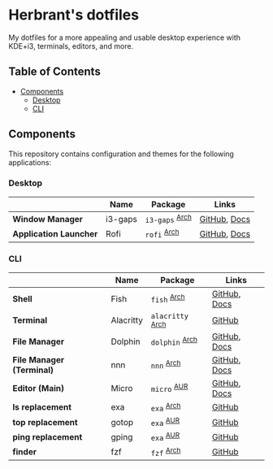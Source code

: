 # Herbrant's dotfiles

My dotfiles for a more appealing and usable desktop experience with
KDE+i3, terminals, editors, and more.

## Table of Contents

* [Components](#components)
  + [Desktop](#desktop)
  + [CLI](#cli)
  

## Components

This repository contains configuration and themes for the following
applications:

### Desktop

| | Name | Package | Links |
|-| ---- | ------- | ----- |
| **Window Manager** | i3-gaps | `i3-gaps` <sup>[Arch](https://www.archlinux.org/packages/community/x86_64/i3-gaps/)</sup> | [GitHub](https://github.com/Airblader/i3), [Docs](https://i3wm.org/docs/userguide.html)
| **Application Launcher** | Rofi | `rofi` <sup>[Arch](https://www.archlinux.org/packages/community/x86_64/rofi/)</sup> | [GitHub](https://github.com/davatorium/rofi), [Docs](https://github.com/davatorium/rofi/wiki)

### CLI

| | Name | Package | Links |
|-| ---- | ------- | ----- |
| **Shell** | Fish | `fish` <sup>[Arch](https://www.archlinux.org/packages/community/x86_64/fish/)</sup> | [GitHub](https://github.com/fish-shell/fish-shell), [Docs](https://fishshell.com/docs/current/index.html)
| **Terminal** | Alacritty | `alacritty` <sup>[Arch](https://archlinux.org/packages/community/x86_64/alacritty/)</sup> | [GitHub](https://github.com/alacritty/alacritty)
| **File Manager** | Dolphin | `dolphin` <sup>[Arch](https://archlinux.org/packages/extra/x86_64/dolphin/)</sup> | [GitHub](https://github.com/KDE/dolphin), [Docs](https://userbase.kde.org/Dolphin)
| **File Manager (Terminal)** | nnn | `nnn` <sup>[Arch](https://archlinux.org/packages/community/x86_64/nnn/)</sup> | [GitHub](https://github.com/jarun/nnn), [Docs](https://github.com/jarun/nnn/wiki)
| **Editor (Main)** | Micro | `micro` <sup>[AUR](https://aur.archlinux.org/packages/micro/)</sup> | [GitHub](https://github.com/zyedidia/micro), [Docs](https://github.com/zyedidia/micro#documentation-and-help)
| **ls replacement** | exa | `exa` <sup>[Arch](https://archlinux.org/packages/community/x86_64/exa/)</sup> | [GitHub](https://github.com/ogham/exa)
| **top replacement** | gotop | `exa` <sup>[AUR](https://aur.archlinux.org/packages/gotop/)</sup> | [GitHub](https://github.com/cjbassi/gotop)
| **ping replacement** | gping | `exa` <sup>[AUR](https://aur.archlinux.org/packages/gping/)</sup> | [GitHub](https://github.com/orf/gping)
| **finder** | fzf | `fzf` <sup>[Arch](https://archlinux.org/packages/community/x86_64/fzf//)</sup> | [GitHub](https://github.com/junegunn/fzf)
